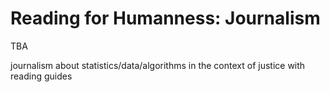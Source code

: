 # Reading for Humanness: Journalism

TBA

journalism about statistics/data/algorithms in the context of justice with reading guides 